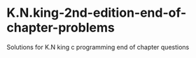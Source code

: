 # K.N.king-2nd-edition-end-of-chapter-problems
Solutions for K.N king c programming end of chapter questions
